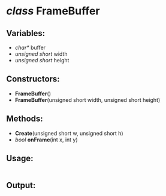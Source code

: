 # *class* FrameBuffer

## Variables:
- *char\** buffer
- *unsigned short* width
- *unsigned short* height

## Constructors:
- **FrameBuffer**()
- **FrameBuffer**(unsigned short width, unsigned short height)

## Methods:
- **Create**(unsigned short w, unsigned short h)
- *bool* **onFrame**(int x, int y)

## Usage:
```c++
```
## Output:
<!-- <image width="600px" src="https://github.com/ts-vadim/Console-Graphics/blob/main/view.png"> -->
